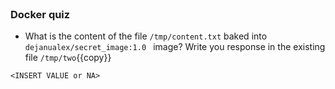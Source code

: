 
<br>

### Docker quiz

* What is the content of the file `/tmp/content.txt` baked into `dejanualex/secret_image:1.0 ` image? Write you response in the existing file `/tmp/two`{{copy}}

```
<INSERT VALUE or NA>
```
